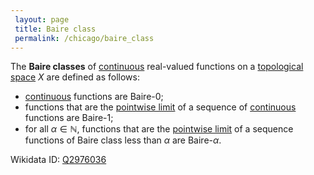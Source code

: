 ```yaml
---
 layout: page
 title: Baire class
 permalink: /chicago/baire_class
---
```

The **Baire classes** of [continuous](https://mathgloss.github.io/MathGloss/chicago/continuous) real-valued functions on a [topological space](https://mathgloss.github.io/MathGloss/chicago/topological_space) $X$ are defined as follows:
- [continuous](https://mathgloss.github.io/MathGloss/chicago/continuous) functions are Baire-0;
- functions that are the [pointwise limit](https://mathgloss.github.io/MathGloss/chicago/pointwise_convergence) of a sequence of [continuous](https://mathgloss.github.io/MathGloss/chicago/continuous) functions are Baire-1;
- for all $\alpha \in \mathbb N$, functions that are the [pointwise limit](https://mathgloss.github.io/MathGloss/chicago/pointwise_limit) of a sequence functions of Baire class less than $\alpha$ are Baire-$\alpha$.

Wikidata ID: [Q2976036](https://www.wikidata.org/wiki/Q2976036)